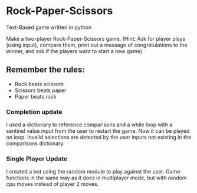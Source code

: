 # Rock-Paper-Scissors
 Text-Based game written in python

Make a two-player Rock-Paper-Scissors game. (Hint: Ask for player plays (using input), compare them, print out a message of congratulations to the winner, and ask if the players want to start a new game)

## Remember the rules:

* Rock beats scissors
* Scissors beats paper
* Paper beats rock

### Completion update
I used a dictionary to reference comparisons and a while loop with a sentinel value input from the user to restart the game. Now it can be played on loop. Invalid selections are detected by the user inputs not existing in the comparisons dictionary.

### Single Player Update
I created a bot using the random module to play against the user. Game functions in the same way as it does in multiplayer mode, but with random cpu moves instead of player 2 moves.